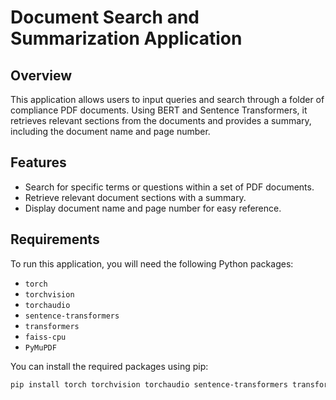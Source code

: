 # Document Search and Summarization Application

## Overview

This application allows users to input queries and search through a folder of compliance PDF documents. Using BERT and Sentence Transformers, it retrieves relevant sections from the documents and provides a summary, including the document name and page number.

## Features

- Search for specific terms or questions within a set of PDF documents.
- Retrieve relevant document sections with a summary.
- Display document name and page number for easy reference.

## Requirements

To run this application, you will need the following Python packages:

- `torch`
- `torchvision`
- `torchaudio`
- `sentence-transformers`
- `transformers`
- `faiss-cpu`
- `PyMuPDF`

You can install the required packages using pip:

```bash
pip install torch torchvision torchaudio sentence-transformers transformers faiss-cpu PyMuPDF
